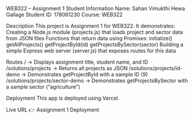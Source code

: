 WEB322 – Assignment 1
Student Information
Name: Sahan Vimukthi Hewa Gallage
Student ID: 178061230
Course: WEB322

Description
This project is Assignment 1 for WEB322. 
It demonstrates:
Creating a Node.js module (projects.js) that loads project and sector data from JSON files
Functions that return data using Promises:
initialize()
getAllProjects()
getProjectById(id)
getProjectsBySector(sector)
Building a simple Express web server (server.js) that exposes routes for this data

Routes
/ → Displays assignment title, student name, and ID
/solutions/projects → Returns all projects as JSON
/solutions/projects/id-demo → Demonstrates getProjectById with a sample ID (9)
/solutions/projects/sector-demo → Demonstrates getProjectsBySector with a sample sector (“agriculture”)

Deployment
This app is deployed using Vercel.

Live URL
👉 Assignment 1 Deployment
